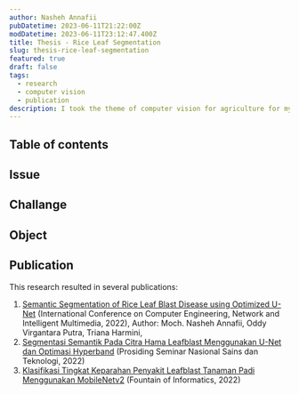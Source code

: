 ```yaml
---
author: Nasheh Annafii
pubDatetime: 2023-06-11T21:22:00Z
modDatetime: 2023-06-11T23:12:47.400Z
title: Thesis - Rice Leaf Segmentation
slug: thesis-rice-leaf-segmentation
featured: true
draft: false
tags:
  - research
  - computer vision
  - publication
description: I took the theme of computer vision for agriculture for my undergraduate thesis research.
---
```


## Table of contents

## Issue

## Challange

## Object

## Publication

This research resulted in several publications:

1. [Semantic Segmentation of Rice Leaf Blast Disease using Optimized U-Net](https://ieeexplore.ieee.org/document/10037550) (International Conference on Computer Engineering, Network and Intelligent Multimedia, 2022)​, Author: Moch. Nasheh Annafii, Oddy Virgantara Putra, Triana Harmini,
2. [Segmentasi Semantik Pada Citra Hama Leafblast Menggunakan U-Net dan Optimasi Hyperband](https://www.researchgate.net/profile/Oddy-Putra/publication/367622159_Segmentasi_Semantik_pada_Citra_Hama_Leafblast_Menggunakan_Unet_dan_Optimasi_Hyperband/links/63ea34c24dcb750da756fb0c/Segmentasi-Semantik-pada-Citra-Hama-Leafblast-Menggunakan-Unet-dan-Optimasi-Hyperband.pdf) (Prosiding Seminar Nasional Sains dan Teknologi, 2022)
3. [Klasifikasi Tingkat Keparahan Penyakit Leafblast Tanaman Padi Menggunakan MobileNetv2](https://ejournal.unida.gontor.ac.id/index.php/FIJ/article/view/9419) (Fountain of Informatics, 2022)
